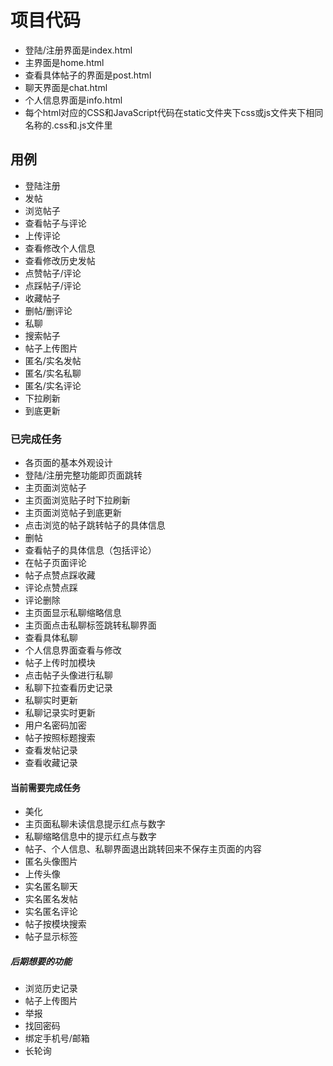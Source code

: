 # 项目代码

+ 登陆/注册界面是index.html
+ 主界面是home.html
+ 查看具体帖子的界面是post.html
+ 聊天界面是chat.html
+ 个人信息界面是info.html
+ 每个html对应的CSS和JavaScript代码在static文件夹下css或js文件夹下相同名称的.css和.js文件里

## 用例

+ 登陆注册
+ 发帖
+ 浏览帖子
+ 查看帖子与评论
+ 上传评论
+ 查看修改个人信息
+ 查看修改历史发帖
+ 点赞帖子/评论
+ 点踩帖子/评论
+ 收藏帖子
+ 删帖/删评论
+ 私聊
+ 搜索帖子
+ 帖子上传图片
+ 匿名/实名发帖
+ 匿名/实名私聊
+ 匿名/实名评论
+ 下拉刷新
+ 到底更新

### 已完成任务

+ 各页面的基本外观设计
+ 登陆/注册完整功能即页面跳转
+ 主页面浏览帖子
+ 主页面浏览贴子时下拉刷新
+ 主页面浏览帖子到底更新
+ 点击浏览的帖子跳转帖子的具体信息
+ 删帖
+ 查看帖子的具体信息（包括评论）
+ 在帖子页面评论
+ 帖子点赞点踩收藏
+ 评论点赞点踩
+ 评论删除
+ 主页面显示私聊缩略信息
+ 主页面点击私聊标签跳转私聊界面
+ 查看具体私聊
+ 个人信息界面查看与修改
+ 帖子上传时加模块
+ 点击帖子头像进行私聊
+ 私聊下拉查看历史记录
+ 私聊实时更新
+ 私聊记录实时更新
+ 用户名密码加密
+ 帖子按照标题搜索
+ 查看发帖记录
+ 查看收藏记录

#### 当前需要完成任务

+ 美化
+ 主页面私聊未读信息提示红点与数字
+ 私聊缩略信息中的提示红点与数字
+ 帖子、个人信息、私聊界面退出跳转回来不保存主页面的内容
+ 匿名头像图片
+ 上传头像
+ 实名匿名聊天
+ 实名匿名发帖
+ 实名匿名评论
+ 帖子按模块搜索
+ 帖子显示标签

##### 后期想要的功能

+ 浏览历史记录
+ 帖子上传图片
+ 举报
+ 找回密码
+ 绑定手机号/邮箱
+ 长轮询
